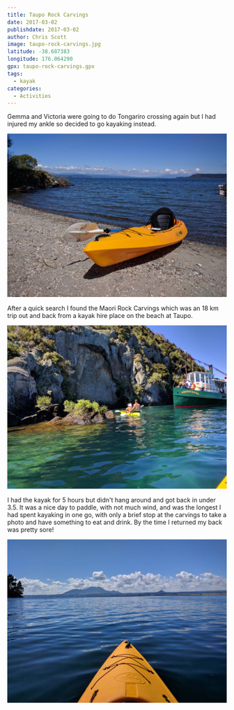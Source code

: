 ```yaml
---
title: Taupo Rock Carvings
date: 2017-03-02
publishdate: 2017-03-02
author: Chris Scott
image: taupo-rock-carvings.jpg
latitude: -38.687383
longitude: 176.064290
gpx: taupo-rock-carvings.gpx
tags:
  - kayak
categories:
  - Activities
---
```


Gemma and Victoria were going to do Tongariro crossing again but I had injured my ankle so decided to go kayaking instead.

![Lake Taupo](landing.jpg)

After a quick search I found the Maori Rock Carvings which was an 18 km trip out and back from a kayak hire place on the beach at Taupo.

![Maori Rock Carvings](rock-carvings.jpg)

I had the kayak for 5 hours but didn't hang around and got back in under 3.5. It was a nice day to paddle, with not much wind, and was the longest I had spent kayaking in one go, with only a brief stop at the carvings to take a photo and have something to eat and drink. By the time I returned my back was pretty sore!

![Lake Taupo](taupo-rock-carvings.jpg)
